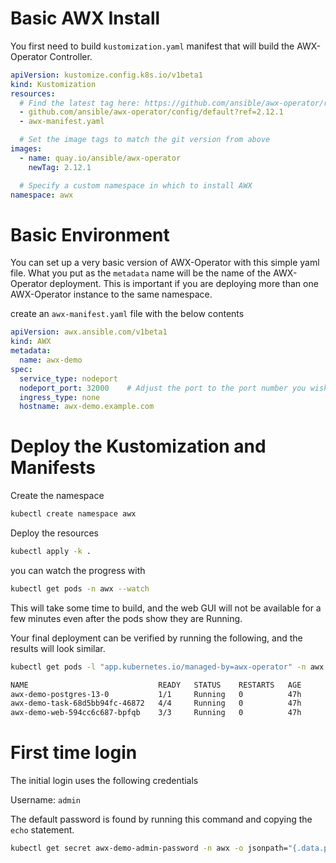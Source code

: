 # Basic AWX Install

You first need to build `kustomization.yaml` manifest that will build the 
AWX-Operator Controller. 

``` yaml
apiVersion: kustomize.config.k8s.io/v1beta1
kind: Kustomization
resources:
  # Find the latest tag here: https://github.com/ansible/awx-operator/releases
  - github.com/ansible/awx-operator/config/default?ref=2.12.1
  - awx-manifest.yaml

  # Set the image tags to match the git version from above
images:
  - name: quay.io/ansible/awx-operator
    newTag: 2.12.1

  # Specify a custom namespace in which to install AWX
namespace: awx
```

# Basic Environment

You can set up a very basic version of AWX-Operator with this simple yaml file. What you put as the `metadata` name will be the name of the AWX-Operator deployment. This is important if you are deploying more than one AWX-Operator instance to the same namespace.

create an `awx-manifest.yaml` file with the below contents

``` yaml
apiVersion: awx.ansible.com/v1beta1
kind: AWX
metadata:
  name: awx-demo
spec:
  service_type: nodeport
  nodeport_port: 32000    # Adjust the port to the port number you wish
  ingress_type: none
  hostname: awx-demo.example.com
```

# Deploy the Kustomization and Manifests

Create the namespace

``` bash
kubectl create namespace awx
```

Deploy the resources

``` bash
kubectl apply -k .
```

you can watch the progress with

``` bash
kubectl get pods -n awx --watch
```

This will take some time to build, and the web GUI will not be available for a few minutes even after the pods show they are Running.

Your final deployment can be verified by running the following, and the results will look similar.

``` bash
kubectl get pods -l "app.kubernetes.io/managed-by=awx-operator" -n awx
```

``` bash
NAME                             READY   STATUS    RESTARTS   AGE
awx-demo-postgres-13-0           1/1     Running   0          47h
awx-demo-task-68d5bb94fc-46872   4/4     Running   0          47h
awx-demo-web-594cc6c687-bpfqb    3/3     Running   0          47h
```

# First time login

The initial login uses the following credentials

Username: `admin`

The default password is found by running this command and copying the `echo` statement.

``` bash
kubectl get secret awx-demo-admin-password -n awx -o jsonpath="{.data.password}" | base64 --decode ; echo
```
